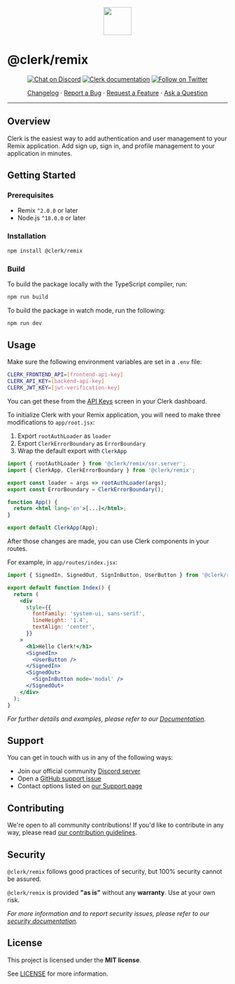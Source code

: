<p align="center">
  <a href="https://clerk.com?utm_source=github&utm_medium=clerk_remix" target="_blank" rel="noopener noreferrer">
    <img src="https://images.clerk.com/static/logo-light-mode-400x400.png" height="64">
  </a>
  <br />
</p>

# @clerk/remix

<div align="center">

[![Chat on Discord](https://img.shields.io/discord/856971667393609759.svg?logo=discord)](https://discord.com/invite/b5rXHjAg7A)
[![Clerk documentation](https://img.shields.io/badge/documentation-clerk-green.svg)](https://clerk.com/docs?utm_source=github&utm_medium=clerk_remix)
[![Follow on Twitter](https://img.shields.io/twitter/follow/ClerkDev?style=social)](https://twitter.com/intent/follow?screen_name=ClerkDev)

[Changelog](https://github.com/clerkinc/javascript/blob/main/packages/remix/CHANGELOG.md)
·
[Report a Bug](https://github.com/clerkinc/javascript/issues/new?assignees=&labels=bug&template=bug_report.md&title=Bug%3A+)
·
[Request a Feature](https://github.com/clerkinc/javascript/issues/new?assignees=&labels=enhancement&template=feature_request.md&title=Feature%3A+)
·
[Ask a Question](https://github.com/clerkinc/javascript/issues/new?assignees=&labels=question&template=ask_a_question.md&title=Support%3A+)

</div>

---

## Overview

Clerk is the easiest way to add authentication and user management to your Remix application. Add sign up, sign in, and profile management to your application in minutes.

## Getting Started

### Prerequisites

- Remix `^2.0.0` or later
- Node.js `^18.0.0` or later

### Installation

```sh
npm install @clerk/remix
```

### Build

To build the package locally with the TypeScript compiler, run:

```sh
npm run build
```

To build the package in watch mode, run the following:

```sh
npm run dev
```

## Usage

Make sure the following environment variables are set in a `.env` file:

```sh
CLERK_FRONTEND_API=[frontend-api-key]
CLERK_API_KEY=[backend-api-key]
CLERK_JWT_KEY=[jwt-verification-key]
```

You can get these from the [API Keys](https://dashboard.clerk.com/last-active?path=api-keys) screen in your Clerk dashboard.

To initialize Clerk with your Remix application, you will need to make three modifications to `app/root.jsx`:

1. Export `rootAuthLoader` as `loader`
2. Export `ClerkErrorBoundary` as `ErrorBoundary`
3. Wrap the default export with `ClerkApp`

```jsx
import { rootAuthLoader } from '@clerk/remix/ssr.server';
import { ClerkApp, ClerkErrorBoundary } from '@clerk/remix';

export const loader = args => rootAuthLoader(args);
export const ErrorBoundary = ClerkErrorBoundary();

function App() {
  return <html lang='en'>[...]</html>;
}

export default ClerkApp(App);
```

After those changes are made, you can use Clerk components in your routes.

For example, in `app/routes/index.jsx`:

```jsx
import { SignedIn, SignedOut, SignInButton, UserButton } from '@clerk/remix';

export default function Index() {
  return (
    <div
      style={{
        fontFamily: 'system-ui, sans-serif',
        lineHeight: '1.4',
        textAlign: 'center',
      }}
    >
      <h1>Hello Clerk!</h1>
      <SignedIn>
        <UserButton />
      </SignedIn>
      <SignedOut>
        <SignInButton mode='modal' />
      </SignedOut>
    </div>
  );
}
```

_For further details and examples, please refer to our [Documentation](https://clerk.com/docs/quickstarts/remix?utm_source=github&utm_medium=clerk_remix)._

## Support

You can get in touch with us in any of the following ways:

- Join our official community [Discord server](https://clerk.com/discord)
- Open a [GitHub support issue](https://github.com/clerkinc/javascript/issues/new?assignees=&labels=question&template=ask_a_question.md&title=Support%3A+)
- Contact options listed on [our Support page](https://clerk.com/support?utm_source=github&utm_medium=clerk_remix)

## Contributing

We're open to all community contributions! If you'd like to contribute in any way, please read [our contribution guidelines](https://github.com/clerkinc/javascript/blob/main/docs/CONTRIBUTING.md).

## Security

`@clerk/remix` follows good practices of security, but 100% security cannot be assured.

`@clerk/remix` is provided **"as is"** without any **warranty**. Use at your own risk.

_For more information and to report security issues, please refer to our [security documentation](https://github.com/clerkinc/javascript/blob/main/docs/SECURITY.md)._

## License

This project is licensed under the **MIT license**.

See [LICENSE](https://github.com/clerkinc/javascript/blob/main/packages/remix/LICENSE) for more information.
